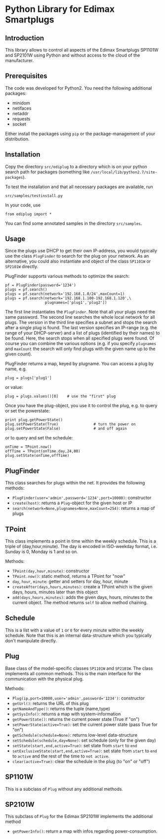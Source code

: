 Python Library for Edimax Smartplugs
====================================

Introduction
------------

This library allows to control all aspects of the Edimax Smartplugs
SP1101W and SP2101W using Python and without access to the cloud of
the manufacturer.


Prerequisites
-------------

The code was developed for Python2. You need the following additional
packages:

  - minidom
  - netifaces
  - netaddr
  - requests
  - socket

Either install the packages using `pip` or the package-management of your
distribution.


Installation
------------

Copy the directory `src/ediplug` to a directory which is on your python search
path for packages (something like `/usr/local/lib/python2.7/site-packages`).

To test the installation and that all necessary packages are available, run

    src/samples/testinstall.py

In your code, use

    from ediplug import *

You can find some annotated samples in the directory `src/samples`.


Usage
-----

Since the plugs use DHCP to get their own IP-address, you would typically
use the class `PlugFinder` to search for the plug on your network. As an
alternative, you could also instantiate and object of the class `SP1101W`
or `SP2101W` directly.

PlugFinder supports various methods to optimize the search:

    pf = PlugFinder(password='1234')
    plugs = pf.search()
    plugs = pf.search(network='192.168.1.0/24',maxCount=1)
    plugs = pf.search(network='192.168.1.100-192.168.1.120',\
                      plugnames=['plug1','plug2'])

The first line instantiates the `PlugFinder`. Note that all your plugs
need the same password. The second line searches the whole local network
for all plugs. The version in the third line specifies a subnet and
stops the search after a single plug is found. The last version
specifies an IP-range (e.g. the range of your DHCP-server) and a list
of plugs (identified by their names) to be found. Here, the search
stops when all specified plugs were found. Of course you can combine
the various options (e.g. if you specify `plugnames` and `maxCount` the
search will only find plugs with the given name up to the given count).

PlugFinder returns a map, keyed by plugname. You can access a plug by
name, e.g.

    plug = plugs['plug1']

or value:

    plug = plugs.values()[0]    # use the "first" plug

Once you have the plug-object, you use it to control the plug, e.g.
to query or set the powerstate:

    print plug.getPowerState()
    plug.setPowerState(True)                # turn the power on
    plug.setPowerState(False)               # and off again

or to query and set the schedule:

    onTime = TPoint.now()
    offTime = TPoint(onTime.day,24,00)
    plug.setState(onTime,offTime)


PlugFinder
----------

This class searches for plugs within the net. It provides the following
methods:

  - `PlugFinder(user='admin',password='1234',port=10000)`: constructor
  - `create(host)`: returns a `Plug`-object for the given host or IP
  - `search(network=None,plugnames=None,maxCount=254)`: returns a map of plugs


TPoint
------

This class implements a point in time within the weekly schedule. This is
a triple of (day,hour,minute). The day is encoded in ISO-weekday format, i.e.
Sunday is 0, Monday is 1 and so on.

Methods:

  - `TPoint(day,hour,minute)`: constructor
  - `TPoint.now()`: static method, returns a TPoint for "now"
  - `day`, `hour`, `minute`: getter and setters for day, hour, minute
  - `createAfter(days,hours,minutes)`: create a TPoint which is the given
    days, hours, minutes later than this object 
  - `add(days,hours,minutes)`: adds the given days, hours, minutes to the
    current object. The method returns `self` to allow method chaining.


Schedule
--------

This is a list with a value of `1` or `0` for every minute within the
weekly schedule. Note that this is an internal data-structure which
you typically don't manipulate directly.


Plug
----

Base class of the model-specific classes `SP1101W` and `SP2101W`. The class
implements all common methods. This is the main interface for the
communication with the physical plug.

Methods:

  - `Plug(ip,port=10000,user='admin',password='1234')`: constructor
  - `getUrl()`: returns the URL of this plug
  - `getNameAndType()`: returns the tuple (name,type)
  - `getSysInfo()`: returns a map with system-information
  - `getPowerState()`: returns the current power state (True if "on")
  - `setPowerState(active=True)`: set the current power state (pass True for "on")
  - `getSchedule(schedule=None)`: returns low-level data-structure
  - `setSchedule(schedule,day=None)`: set schedule (only for the given day)
  - `setState(start,end,active=True)`: set state from `start` to `end`
  - `setExclusiveState(start,end,active=True)`: set state from `start` to `end`
    to `active` and the rest of the time to `not active`.
  - `clear(active=True)`: clear the schedule in the plug (to "on" or "off")


SP1101W
-------

This is a subclass of `Plug` without any additional methods.


SP2101W
-------

This subclass of `Plug` for the Edimax SP2101W implements the additional
method

  - `getPowerInfo()`: return a map with infos regarding power-consumption.

